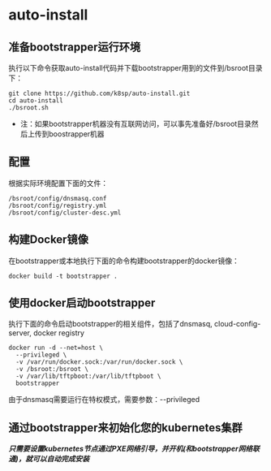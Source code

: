 # auto-install

## 准备bootstrapper运行环境
执行以下命令获取auto-install代码并下载bootstrapper用到的文件到/bsroot目录下：
```
git clone https://github.com/k8sp/auto-install.git
cd auto-install
./bsroot.sh
```
* 注：如果bootstrapper机器没有互联网访问，可以事先准备好/bsroot目录然后上传到boostrapper机器

## 配置
根据实际环境配置下面的文件：
```
/bsroot/config/dnsmasq.conf
/bsroot/config/registry.yml
/bsroot/config/cluster-desc.yml
```

## 构建Docker镜像
在bootstrapper或本地执行下面的命令构建bootstrapper的docker镜像：
```
docker build -t bootstrapper .
```
## 使用docker启动bootstrapper
执行下面的命令启动bootstrapper的相关组件，包括了dnsmasq, cloud-config-server, docker registry
```
docker run -d --net=host \
  --privileged \
  -v /var/run/docker.sock:/var/run/docker.sock \
  -v /bsroot:/bsroot \
  -v /var/lib/tftpboot:/var/lib/tftpboot \
  bootstrapper
```
由于dnsmasq需要运行在特权模式，需要参数：--privileged

## 通过bootstrapper来初始化您的kubernetes集群
***只需要设置kubernetes节点通过PXE网络引导，并开机(和bootstrapper网络联通)，就可以自动完成安装***
